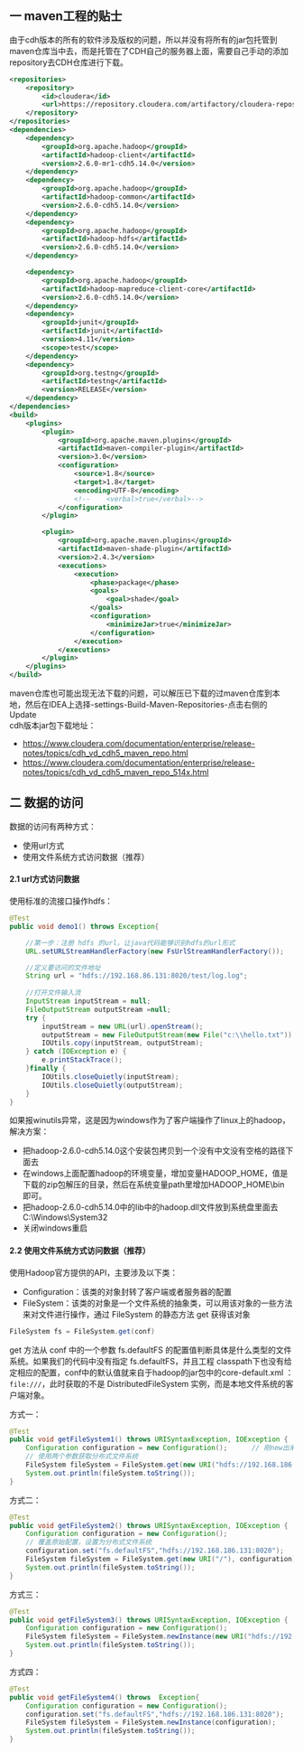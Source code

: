 ## 一 maven工程的贴士

由于cdh版本的所有的软件涉及版权的问题，所以并没有将所有的jar包托管到maven仓库当中去，而是托管在了CDH自己的服务器上面，需要自己手动的添加repository去CDH仓库进行下载。  

```xml
<repositories>
    <repository>
        <id>cloudera</id>
        <url>https://repository.cloudera.com/artifactory/cloudera-repos/</url>
    </repository>
</repositories>
<dependencies>
    <dependency>
        <groupId>org.apache.hadoop</groupId>
        <artifactId>hadoop-client</artifactId>
        <version>2.6.0-mr1-cdh5.14.0</version>
    </dependency>
    <dependency>
        <groupId>org.apache.hadoop</groupId>
        <artifactId>hadoop-common</artifactId>
        <version>2.6.0-cdh5.14.0</version>
    </dependency>
    <dependency>
        <groupId>org.apache.hadoop</groupId>
        <artifactId>hadoop-hdfs</artifactId>
        <version>2.6.0-cdh5.14.0</version>
    </dependency>

    <dependency>
        <groupId>org.apache.hadoop</groupId>
        <artifactId>hadoop-mapreduce-client-core</artifactId>
        <version>2.6.0-cdh5.14.0</version>
    </dependency>
    <dependency>
        <groupId>junit</groupId>
        <artifactId>junit</artifactId>
        <version>4.11</version>
        <scope>test</scope>
    </dependency>
    <dependency>
        <groupId>org.testng</groupId>
        <artifactId>testng</artifactId>
        <version>RELEASE</version>
    </dependency>
</dependencies>
<build>
    <plugins>
        <plugin>
            <groupId>org.apache.maven.plugins</groupId>
            <artifactId>maven-compiler-plugin</artifactId>
            <version>3.0</version>
            <configuration>
                <source>1.8</source>
                <target>1.8</target>
                <encoding>UTF-8</encoding>
                <!--    <verbal>true</verbal>-->
            </configuration>
        </plugin>

        <plugin>
            <groupId>org.apache.maven.plugins</groupId>
            <artifactId>maven-shade-plugin</artifactId>
            <version>2.4.3</version>
            <executions>
                <execution>
                    <phase>package</phase>
                    <goals>
                        <goal>shade</goal>
                    </goals>
                    <configuration>
                        <minimizeJar>true</minimizeJar>
                    </configuration>
                </execution>
            </executions>
        </plugin>
    </plugins>
</build>
```

maven仓库也可能出现无法下载的问题，可以解压已下载的过maven仓库到本地，然后在IDEA上选择-settings-Build-Maven-Repositories-点击右侧的Update   
cdh版本jar包下载地址：
- https://www.cloudera.com/documentation/enterprise/release-notes/topics/cdh_vd_cdh5_maven_repo.html
- https://www.cloudera.com/documentation/enterprise/release-notes/topics/cdh_vd_cdh5_maven_repo_514x.html

## 二 数据的访问

数据的访问有两种方式：
- 使用url方式
- 使用文件系统方式访问数据（推荐）

#### 2.1 url方式访问数据

使用标准的流接口操作hdfs：
```java
@Test
public void demo1() throws Exception{

    //第一步：注册 hdfs 的url，让java代码能够识别hdfs的url形式
    URL.setURLStreamHandlerFactory(new FsUrlStreamHandlerFactory());

    //定义要访问的文件地址
    String url = "hdfs://192.168.86.131:8020/test/log.log";
    
    //打开文件输入流
    InputStream inputStream = null;
    FileOutputStream outputStream =null;
    try {
        inputStream = new URL(url).openStream();
        outputStream = new FileOutputStream(new File("c:\\hello.txt"));      // 数据读取到本地的一个文件中
        IOUtils.copy(inputStream, outputStream);
    } catch (IOException e) {
        e.printStackTrace();
    }finally {
        IOUtils.closeQuietly(inputStream);
        IOUtils.closeQuietly(outputStream);
    }
}
```

如果报winutils异常，这是因为windows作为了客户端操作了linux上的hadoop，解决方案：
- 把hadoop-2.6.0-cdh5.14.0这个安装包拷贝到一个没有中文没有空格的路径下面去
- 在windows上面配置hadoop的环境变量，增加变量HADOOP_HOME，值是下载的zip包解压的目录，然后在系统变量path里增加HADOOP_HOME\bin 即可。
- 把hadoop-2.6.0-cdh5.14.0中的lib中的hadoop.dll文件放到系统盘里面去  C:\Windows\System32
- 关闭windows重启

#### 2.2 使用文件系统方式访问数据（推荐）

使用Hadoop官方提供的API，主要涉及以下类： 
- Configuration：该类的对象封转了客户端或者服务器的配置
- FileSystem：该类的对象是一个文件系统的抽象类，可以用该对象的一些方法来对文件进行操作，通过 FileSystem 的静态方法 get 获得该对象  

```java
FileSystem fs = FileSystem.get(conf)
```

get 方法从 conf 中的一个参数 fs.defaultFS 的配置值判断具体是什么类型的文件系统。如果我们的代码中没有指定 fs.defaultFS，并且工程 classpath下也没有给定相应的配置，conf中的默认值就来自于hadoop的jar包中的core-default.xml ：`file:///`，此时获取的不是 DistributedFileSystem 实例，而是本地文件系统的客户端对象。  

方式一：
```java
@Test
public void getFileSystem1() throws URISyntaxException, IOException {
    Configuration configuration = new Configuration();      // 刚new出来时还是本地文件系统
    // 使用两个参数获取分布式文件系统
    FileSystem fileSystem = FileSystem.get(new URI("hdfs://192.168.186.131:8020"), configuration);
    System.out.println(fileSystem.toString());
}
```

方式二：
```java
@Test
public void getFileSystem2() throws URISyntaxException, IOException {
    Configuration configuration = new Configuration();
    // 覆盖原始配置，设置为分布式文件系统
    configuration.set("fs.defaultFS","hdfs://192.168.186.131:8020");       
    FileSystem fileSystem = FileSystem.get(new URI("/"), configuration);
    System.out.println(fileSystem.toString());
}
```

方式三：
```java
@Test
public void getFileSystem3() throws URISyntaxException, IOException {
    Configuration configuration = new Configuration();
    FileSystem fileSystem = FileSystem.newInstance(new URI("hdfs://192.168.186.131:8020"), configuration);
    System.out.println(fileSystem.toString());
}
```

方式四：
```java
@Test
public void getFileSystem4() throws  Exception{
    Configuration configuration = new Configuration();
    configuration.set("fs.defaultFS","hdfs://192.168.186.131:8020");
    FileSystem fileSystem = FileSystem.newInstance(configuration);
    System.out.println(fileSystem.toString());
}
```